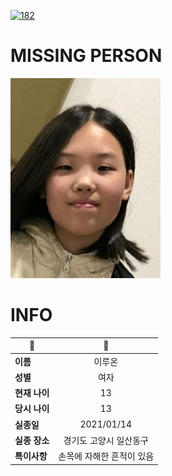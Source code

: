 [![182](https://img.shields.io/badge/%EC%8B%A4%EC%A2%85%EC%8B%A0%EA%B3%A0%EB%8A%94%20%EA%B5%AD%EB%B2%88%EC%97%86%EC%9D%B4-182-blue)](http://safe182.go.kr/index.do)

# MISSING PERSON

<img src="./missing_person.jpg">

# INFO

|🔑|💎|
|--|:--:|
|**이름**|이루온|
|**성별**|여자|
|**현재 나이**|13|
|**당시 나이**|13|
|**실종일**|2021/01/14|
|**실종 장소**|경기도 고양시 일산동구 |
|**특이사항**|손목에 자해한 흔적이 있음|
